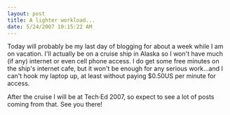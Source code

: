```yaml
---
layout: post
title: A lighter workload...
date: 5/24/2007 10:15:22 AM
---
```


Today will probably be my last day of blogging for about a week while I am on vacation. I'll actually be on a cruise ship in Alaska so I won't have much (if any) internet or even cell phone access. I do get some free minutes on the ship's internet cafe, but it won't be enough for any serious work...and I can't hook my laptop up, at least without paying $0.50US per minute for access.

After the cruise I will be at Tech·Ed 2007, so expect to see a lot of posts coming from that. See you there!

